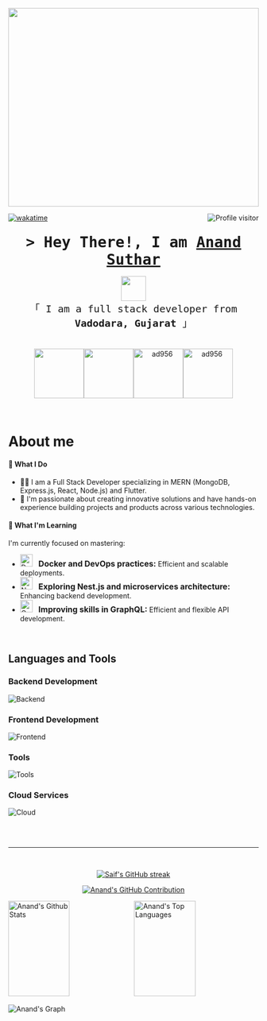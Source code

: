 <p align="center">
  <a href="https://github.com/ad956"><img height="400px" width="100%" src="https://user-images.githubusercontent.com/74038190/225813708-98b745f2-7d22-48cf-9150-083f1b00d6c9.gif"></a>
</p>

<a href="https://komarev.com/ghpvc/?username=ad956">
  <img align="right" src="https://komarev.com/ghpvc/?username=ad956&label=Visitors&color=0e75b6&style=flat" alt="Profile visitor" />
</a>

[![wakatime](https://wakatime.com/badge/user/018ca6f5-ed20-4167-a56f-0ceefd84c7d0.svg)](https://wakatime.com/@018ca6f5-ed20-4167-a56f-0ceefd84c7d0)

<!-- Intro  -->
<h3 align="center">
        <samp style="font-size:30px;">&gt; Hey There!, I am
                <b><a target="_blank" href="https://ad956.com">Anand Suthar</a></b>
        </samp>
</h3>
<p align="center"> 
  <samp style="font-size:20px;">
     <img src="https://res.cloudinary.com/dtkfvp2ic/image/upload/v1703676112/ffire_mjnxjr.png"  height="50" width="50"/>
    <br>
    「 I am a full stack developer from <b> Vadodara, Gujarat </b> 」
    <br>
    <br>
  </samp>
</p>
<p align="center" style="display: flex; justify-content: center; align-items: center;">
  <a href="https://www.linkedin.com/in/anand-suthar-72133b208" target="_blank" style="text-decoration: none; color: inherit;">
    <img src="https://res.cloudinary.com/dtkfvp2ic/image/upload/v1703674177/LinkedIn_mtl50i.png" height="100" width="100" />
  </a>
  <a href="https://twitter.com/_ad956" target="_blank" style="text-decoration: none; color: inherit;">
    <img src="https://res.cloudinary.com/dtkfvp2ic/image/upload/v1703674177/Twitter_mbkmve.png" height="100" width="100" />
  </a>
  <a href="https://instagram.com/_anu_956" target="_blank" style="text-decoration: none; color: inherit;">
    <img src="https://res.cloudinary.com/dtkfvp2ic/image/upload/v1703674178/Instagram_k8jv1h.png" alt="ad956" height="100" width="100" />
  </a>
  <a href="https://www.facebook.com/ad956/" target="_blank" style="text-decoration: none; color: inherit;">
   <img src="https://res.cloudinary.com/dtkfvp2ic/image/upload/v1703674178/Facebook_a2t78g.png" alt="ad956" height="100" width="100" />
  </a>
</p>
<br />

<!-- About Section -->

# About me
#### 💼 What I Do

- 👨‍💻 I am a Full Stack Developer specializing in MERN (MongoDB, Express.js, React, Node.js) and Flutter.
- 🚀 I'm passionate about creating innovative solutions and have hands-on experience building projects and products across various technologies.

#### 🌱 What I'm Learning
I'm currently focused on mastering:

- <div align="left">
    <img src="https://skillicons.dev/icons?i=docker&theme=dark" height="25" width="25" alt="Docker Icon" />
    &nbsp;
    <span style="font-size: 16px; font-weight: bold;">Docker and DevOps practices:</span> Efficient and scalable deployments.
  </div>

- <div align="left">
    <img src="https://skillicons.dev/icons?i=nest&theme=dark" height="25" width="25" alt="Nest.js Icon" />
    &nbsp;
    <span style="font-size: 16px; font-weight: bold;">Exploring Nest.js and microservices architecture:</span> Enhancing backend development.
  </div>

- <div align="left">
  <img src="https://skillicons.dev/icons?i=graphql&theme=dark" height="25" width="25" alt="GraphQL Icon" />
  &nbsp;
  <span style="font-size: 16px; font-weight: bold;">Improving skills in GraphQL:</span> Efficient and flexible API development.
</div>

<br/>

## Languages and Tools

### Backend Development

![Backend](https://skillicons.dev/icons?i=nodejs,expressjs,nestjs,mongodb,mysql,redis,graphql&perline=10&theme=dark)

### Frontend Development

![Frontend](https://skillicons.dev/icons?i=react,redux,js,ts,tailwind,flutter,dart&perline=10&theme=dark)

### Tools

![Tools](https://skillicons.dev/icons?i=git,vscode,linux,vite,jest,docker,nginx&perline=10&theme=dark)

### Cloud Services

![Cloud](https://skillicons.dev/icons?i=googlecloud,firebase&theme=dark)

<br/>
<br/>
<hr/>
<br/>

<p align="center">
  <a href="https://github.com/ad956">
    <img src="https://github-readme-streak-stats.herokuapp.com/?user=ad956&theme=radical&border=7F3FBF&background=0D1117" alt="Saif's GitHub streak"/>
  </a>
</p>

<p align="center">
  <a href="https://github.com/ad956">
    <img src="https://github-profile-summary-cards.vercel.app/api/cards/profile-details?username=ad956&theme=radical" alt="Anand's GitHub Contribution"/>
  </a>
</p>

<a> 
    <a href="https://github.com/ad956"><img alt="Anand's Github Stats" src="https://denvercoder1-github-readme-stats.vercel.app/api?username=ad956&show_icons=true&count_private=true&theme=react&border_color=7F3FBF&bg_color=0D1117&title_color=F85D7F&icon_color=F8D866" height="192px" width="49.5%"/></a>
  <a href="https://github.com/ad956"><img alt="Anand's Top Languages" src="https://denvercoder1-github-readme-stats.vercel.app/api/top-langs/?username=ad956&langs_count=8&layout=compact&theme=react&border_color=7F3FBF&bg_color=0D1117&title_color=F85D7F&icon_color=F8D866" height="192px" width="49.5%"/></a>
  <br/>
</a>

![Anand's Graph](https://github-readme-activity-graph.vercel.app/graph?username=ad956&custom_title=Anand%20Suthar's%20GitHub%20Activity%20Graph&bg_color=0D1117&color=7F3FBF&line=7F3FBF&point=7F3FBF&area_color=FFFFFF&title_color=FFFFFF&area=true)
